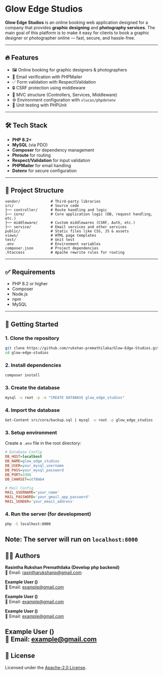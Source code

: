 # Glow Edge Studios

**Glow Edge Studios** is an online booking web application designed for a company that provides **graphic designing** and **photography services**. The main goal of this platform is to make it easy for clients to book a graphic designer or photographer online — fast, secure, and hassle-free.

---

## 🔥 Features

- 🖼️ Online booking for graphic designers & photographers  
- 📨 Email verification with PHPMailer  
- ✅ Form validation with Respect\Validation  
- 🔒 CSRF protection using middleware  
- 📁 MVC structure (Controllers, Services, Middleware)  
- ⚙️ Environment configuration with `vlucas/phpdotenv`  
- 🧪 Unit testing with PHPUnit  

---

## 🛠️ Tech Stack

- **PHP 8.2+**
- **MySQL** (via PDO)
- **Composer** for dependency management
- **Phroute** for routing
- **Respect/Validation** for input validation
- **PHPMailer** for email handling
- **Dotenv** for secure configuration

---

## 📁 Project Structure

```
vendor/              # Third-party libraries
src/                 # Source code
├── controller/      # Route handling and logic
├── core/            # Core application logic (DB, request handling, etc.)
├── middleware/      # Custom middlewares (CSRF, Auth, etc.)
├── service/         # Email services and other services
public/              # Static files like CSS, JS & assets
views/               # HTML page templates
test/                # Unit test
.env                 # Environment variables
composer.json        # Project dependencies
.htaccess            # Apache rewrite rules for routing
```

---
## ✅ Requirements

- PHP 8.2 or higher
- Composer
- Node.js
- npm
- MySQL

---

## 🚀 Getting Started

### 1. Clone the repository

```bash
git clone https://github.com/rukshan-premathilaka/Glow-Edge-Studios.git
cd glow-edge-studios
```

### 2. Install dependencies

```bash
composer install
```

### 3. Create the database

```bash
mysql -u root -p -e "CREATE DATABASE glow_edge_studios"
```
### 4. Import the database
```bash
Get-Content src/core/backup.sql | mysql -u root -p glow_edge_studios
```
### 3. Setup environment

Create a `.env` file in the root directory:

```ini
# Database Config
DB_HOST=localhost
DB_NAME=glow_edge_studios
DB_USER=your_mysql_username
DB_PASS=your_mysql_password
DB_PORT=3306
DB_CHARSET=utf8mb4

# Mail Config
MAIL_USERNAME='your_name'
MAIL_PASSWORD='your_gmail_app_password'
MAIL_SENDER='your_email_address'
```

### 4. Run the server (for development)

```bash
php -S localhost:8000
```
Note: The server will run on `localhost:8000`
---

## 👨‍💻 Authors

**Rasintha Rukshan Premathilaka (Develop php backend)**  
📧 Email: rasintharukshanp@gmail.com

**Example User ()**  
📧 Email: example@gmail.com

**Example User ()**  
📧 Email: example@gmail.com

**Example User ()**  
📧 Email: example@gmail.com

**Example User ()**  
📧 Email: example@gmail.com
---


## 📄 License

Licensed under the [Apache-2.0 License](LICENSE).
